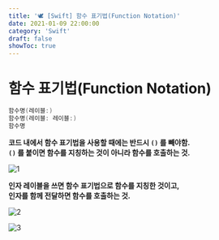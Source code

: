 ```yaml
---
title: '🕊 [Swift] 함수 표기법(Function Notation)'
date: 2021-01-09 22:00:00
category: 'Swift'
draft: false
showToc: true
---
```


# 함수 표기법(Function Notation)

```swift
함수명(레이블:)
함수명(레이블: 레이블:)
함수명
```

**코드 내에서 함수 표기법을 사용할 때에는 반드시 `()` 를 빼야함.  
`()` 를 붙이면 함수를 지칭하는 것이 아니라 함수를 호출하는 것.**

![1](https://user-images.githubusercontent.com/55340876/110239029-30722980-7f88-11eb-9795-6d4579e049f4.png)

**인자 레이블을 쓰면 함수 표기법으로 함수를 지칭한 것이고,  
인자를 함께 전달하면 함수를 호출하는 것.**

![2](https://user-images.githubusercontent.com/55340876/110239028-2fd99300-7f88-11eb-88a8-ec35bed4c020.png)

![3](https://user-images.githubusercontent.com/55340876/110239027-2ea86600-7f88-11eb-9fc6-7456a9419a00.png)
